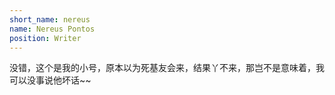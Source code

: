 ```yaml
---
short_name: nereus
name: Nereus Pontos
position: Writer
---
```

没错，这个是我的小号，原本以为死基友会来，结果丫不来，那岂不是意味着，我可以没事说他坏话~~